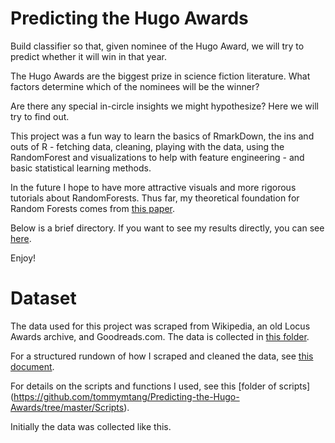# Predicting the Hugo Awards
Build classifier so that, given nominee of the Hugo Award, we will try to predict whether it will win in that year.

The Hugo Awards are the biggest prize in science fiction literature. What factors determine which of the nominees will be the winner? 

Are there any special in-circle insights we might hypothesize? Here we will try to find out.

This project was a fun way to learn the basics of RmarkDown, the ins and outs of R - fetching data, cleaning, playing with the data, using the RandomForest and visualizations to help with feature engineering - and basic statistical learning methods. 

In the future I hope to have more attractive visuals and more rigorous tutorials about RandomForests. Thus far, my theoretical foundation for Random Forests comes from [this paper](https://arxiv.org/pdf/1407.7502.pdf).

Below is a brief directory. If you want to see my results directly, you can see [here](https://github.com/tommymtang/Predicting-the-Hugo-Awards/Predict). 

Enjoy!

# Dataset
The data used for this project was scraped from Wikipedia, an old Locus Awards archive, and Goodreads.com. The data is collected in [this folder](https://github.com/tommymtang/Predicting-the-Hugo-Awards/tree/master/Dataset).

For a structured rundown of how I scraped and cleaned the data, see [this document](https://github.com/tommymtang/Predicting-the-Hugo-Awards/blob/master/Extract%20and%20Clean/Extract%20and%20Clean.md). 

For details on the scripts and functions I used, see this [folder of scripts] (https://github.com/tommymtang/Predicting-the-Hugo-Awards/tree/master/Scripts).

Initially the data was collected like this.
